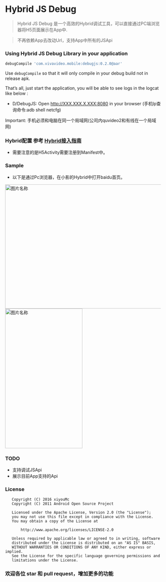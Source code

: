 # Hybrid JS Debug

> Hybrid JS Debug 是一个高效的Hybrid调试工具，可以直接通过PC端浏览器将H5页面展示在App中. 

> 不再依赖App去改动Url，支持App中所有的JSApi

### Using Hybrid JS Debug Library in your application
```groovy
debugCompile 'com.vivavideo.mobile:debugjs:0.2.0@aar'
```
Use `debugCompile` so that it will only compile in your debug build not in release apk.

That’s all, just start the application, you will be able to see logs in the logcat like below :

* D/DebugJS: Open http://XXX.XXX.X.XXX:8080 in your browser (手机Ip查询命令:adb shell netcfg)

Important: 手机必须和电脑在同一个局域网(公司内quvideo2和有线在一个局域网)

### Hybrid配置 参考 [Hybrid接入指南](https://quvideo.worktile.com/drive/57678b7512de9f970cab8334/575125fe2c29f5270554f1a3)

* 需要注意的是H5Activity需要注册到Manifest中。

### Sample
* 以下是通过Pc浏览器，在小影的Hybrid中打开baidu首页。

<img src="http://192.168.1.33:9090/vivaandroid/HybridDebugServer/raw/master/image/debugHybridHtml.png" width = "700" height = "400" alt="图片名称" align=center />

<img src="http://192.168.1.33:9090/vivaandroid/HybridDebugServer/raw/master/image/hybrid_debug.gif" width = "250" height = "450" alt="图片名称" align=center />



### TODO
* 支持调试JSApi
* 展示目前App支持的Api

### License
```
   Copyright (C) 2016 xiyouMc
   Copyright (C) 2011 Android Open Source Project

   Licensed under the Apache License, Version 2.0 (the "License");
   you may not use this file except in compliance with the License.
   You may obtain a copy of the License at

       http://www.apache.org/licenses/LICENSE-2.0

   Unless required by applicable law or agreed to in writing, software
   distributed under the License is distributed on an "AS IS" BASIS,
   WITHOUT WARRANTIES OR CONDITIONS OF ANY KIND, either express or implied.
   See the License for the specific language governing permissions and
   limitations under the License.
```

### 欢迎各位 star 和 pull request，增加更多的功能